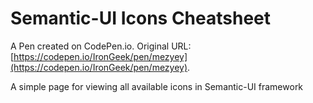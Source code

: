 # Semantic-UI Icons Cheatsheet

A Pen created on CodePen.io. Original URL: [https://codepen.io/IronGeek/pen/mezyey](https://codepen.io/IronGeek/pen/mezyey).

A simple page  for viewing all available icons in Semantic-UI framework
